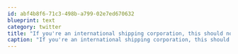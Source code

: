 ```yaml
---
id: abf4b8f6-71c3-498b-a799-02e7ed670632
blueprint: text
category: twitter
title: "If you're an international shipping corporation, this should not be your homepage:  http://twitpic.com/3gvhhm"
caption: "If you're an international shipping corporation, this should not be your homepage:  http://twitpic.com/3gvhhm"
---
```

